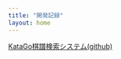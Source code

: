 ```yaml
---
title: "開発記録"
layout: home
---
```


[KataGo棋譜検索システム(github)](https://github.com/hosinobu/katago-kifu-search)


